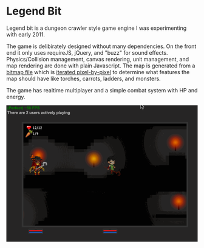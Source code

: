 # Legend Bit

Legend bit is a dungeon crawler style game engine I was experimenting with early 2011.

The game is delibirately designed without many dependencies. On the front end it only uses requireJS, jQuery, and "buzz" for sound effects. Physics/Collision management, canvas rendering, unit management, and map rendering are done with plain Javascript. The map is generated from a [bitmap file](https://github.com/tylerdiaz/legend-of-16bit/blob/master/public/maps/map1.png) which is [iterated pixel-by-pixel](https://github.com/tylerdiaz/legend-of-16bit/blob/master/mob.js#L265) to determine what features the map should have like torches, carrots, ladders, and monsters.

The game has realtime multiplayer and a simple combat system with HP and energy.

[![gameplay](./demo.gif)](https://github.com/tylerdiaz/legend-of-16bit/blob/master/demo.gif)
